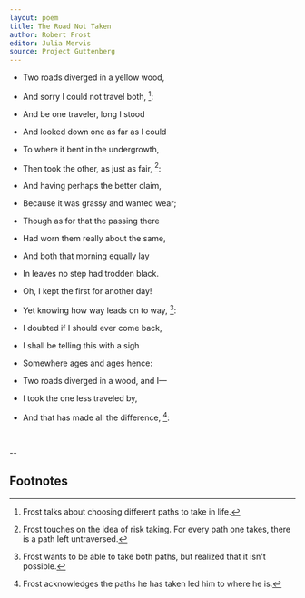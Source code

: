 ```yaml
--- 
layout: poem
title: The Road Not Taken
author: Robert Frost 
editor: Julia Mervis
source: Project Guttenberg
--- 
```


- Two roads diverged in a yellow wood, 
- And sorry I could not travel both, [^fn1]:
- And be one traveler, long I stood
- And looked down one as far as I could
- To where it bent in the undergrowth, 

- Then took the other, as just as fair, [^fn2]:
- And having perhaps the better claim,
- Because it was grassy and wanted wear;
- Though as for that the passing there
- Had worn them really about the same, 

- And both that morning equally lay
- In leaves no step had trodden black.
- Oh, I kept the first for another day!
- Yet knowing how way leads on to way, [^fn3]:
- I doubted if I should ever come back, 

- I shall be telling this with a sigh
- Somewhere ages and ages hence:
- Two roads diverged in a wood, and I—
- I took the one less traveled by,
- And that has made all the difference, [^fn4]:






<br>


--


## Footnotes 


[^fn1]: Frost talks about choosing different paths to take in life. 

[^fn2]: Frost touches on the idea of risk taking. For every path one takes, there is a path left untraversed. 

[^fn3]: Frost wants to be able to take both paths, but realized that it isn't possible. 

[^fn4]: Frost acknowledges the paths he has taken led him to where he is. 

